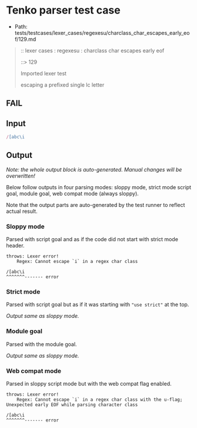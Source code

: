 # Tenko parser test case

- Path: tests/testcases/lexer_cases/regexesu/charclass_char_escapes_early_eof/129.md

> :: lexer cases : regexesu : charclass char escapes early eof
>
> ::> 129
>
> Imported lexer test
>
> escaping a prefixed single lc letter

## FAIL

## Input

`````js
/[abc\i
`````

## Output

_Note: the whole output block is auto-generated. Manual changes will be overwritten!_

Below follow outputs in four parsing modes: sloppy mode, strict mode script goal, module goal, web compat mode (always sloppy).

Note that the output parts are auto-generated by the test runner to reflect actual result.

### Sloppy mode

Parsed with script goal and as if the code did not start with strict mode header.

`````
throws: Lexer error!
    Regex: Cannot escape `i` in a regex char class

/[abc\i
^^^^^^^------- error
`````

### Strict mode

Parsed with script goal but as if it was starting with `"use strict"` at the top.

_Output same as sloppy mode._

### Module goal

Parsed with the module goal.

_Output same as sloppy mode._

### Web compat mode

Parsed in sloppy script mode but with the web compat flag enabled.

`````
throws: Lexer error!
    Regex: Cannot escape `i` in a regex char class with the u-flag; Unexpected early EOF while parsing character class

/[abc\i
^^^^^^^------- error
`````

